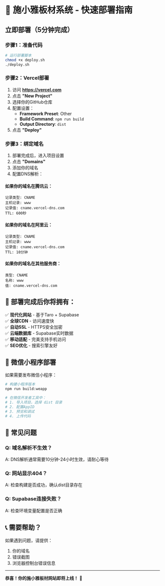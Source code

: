 # 🚀 施小雅板材系统 - 快速部署指南

## 立即部署（5分钟完成）

### 步骤1：准备代码
```bash
# 运行部署脚本
chmod +x deploy.sh
./deploy.sh
```

### 步骤2：Vercel部署
1. 访问 **https://vercel.com**
2. 点击 **"New Project"**
3. 选择你的GitHub仓库
4. 配置设置：
   - **Framework Preset**: Other
   - **Build Command**: `npm run build`
   - **Output Directory**: `dist`
5. 点击 **"Deploy"**

### 步骤3：绑定域名
1. 部署完成后，进入项目设置
2. 点击 **"Domains"**
3. 添加你的域名
4. 配置DNS解析：

#### 如果你的域名在腾讯云：
```
记录类型: CNAME
主机记录: www
记录值: cname.vercel-dns.com
TTL: 600秒
```

#### 如果你的域名在阿里云：
```
记录类型: CNAME
主机记录: www  
记录值: cname.vercel-dns.com
TTL: 10分钟
```

#### 如果你的域名在其他服务商：
```
类型: CNAME
名称: www
值: cname.vercel-dns.com
```

## 🎯 部署完成后你将拥有：

✅ **现代化网站** - 基于Taro + Supabase  
✅ **全球CDN** - 访问速度快  
✅ **自动SSL** - HTTPS安全加密  
✅ **云端数据库** - Supabase实时数据  
✅ **移动适配** - 完美支持手机访问  
✅ **SEO优化** - 搜索引擎友好  

## 📱 微信小程序部署

如果需要发布微信小程序：

```bash
# 构建小程序版本
npm run build:weapp

# 在微信开发者工具中：
# 1. 导入项目，选择 dist 目录
# 2. 配置AppID
# 3. 预览和调试
# 4. 上传代码
```

## 🔧 常见问题

### Q: 域名解析不生效？
A: DNS解析通常需要10分钟-24小时生效，请耐心等待

### Q: 网站显示404？
A: 检查构建是否成功，确认dist目录存在

### Q: Supabase连接失败？
A: 检查环境变量配置是否正确

## 📞 需要帮助？

如果遇到问题，请提供：
1. 你的域名
2. 错误截图
3. 浏览器控制台错误信息

---

**恭喜！你的施小雅板材网站即将上线！** 🎉